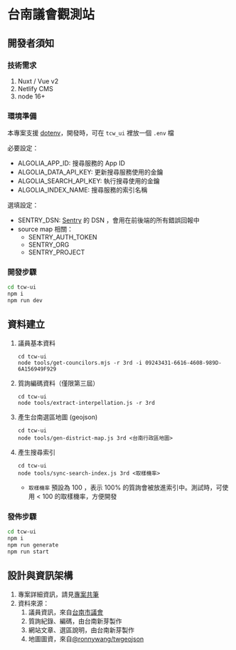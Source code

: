# 台南議會觀測站

## 開發者須知

### 技術需求

1. Nuxt / Vue v2
2. Netlify CMS
3. node 16+

### 環境準備

本專案支援 [dotenv](https://www.npmjs.com/package/dotenv)，開發時，可在 `tcw_ui` 裡放一個 `.env` 檔

必要設定：

- ALGOLIA_APP_ID: 搜尋服務的 App ID
- ALGOLIA_DATA_API_KEY: 更新搜尋服務使用的金鑰
- ALGOLIA_SEARCH_API_KEY: 執行搜尋使用的金鑰
- ALGOLIA_INDEX_NAME: 搜尋服務的索引名稱

選填設定：

- SENTRY_DSN: [Sentry](sentry.io/) 的 DSN ，會用在前後端的所有錯誤回報中
- source map 相關：
  - SENTRY_AUTH_TOKEN
  - SENTRY_ORG
  - SENTRY_PROJECT

### 開發步驟

```sh
cd tcw-ui
npm i
npm run dev
```

## 資料建立

1. 議員基本資料
   ```
   cd tcw-ui
   node tools/get-councilors.mjs -r 3rd -i 09243431-6616-4608-989D-6A156949F929
   ```
2. 質詢編碼資料（僅限第三屆）
   ```
   cd tcw-ui
   node tools/extract-interpellation.js -r 3rd
   ```
3. 產生台南選區地圖 (geojson)
   ```
   cd tcw-ui
   node tools/gen-district-map.js 3rd <台南行政區地圖>
   ```
4. 產生搜尋索引
   ```
   cd tcw-ui
   node tools/sync-search-index.js 3rd <取樣機率>
   ```
   - `取樣機率` 預設為 100 ，表示 100% 的質詢會被放進索引中。測試時，可使用 < 100 的取樣機率，方便開發

### 發佈步驟

```sh
cd tcw-ui
npm i
npm run generate
npm run start
```

## 設計與資訊架構

1. 專案詳細資訊，請見[專案共筆](https://hackmd.io/@ddio/SJWBXM4Sq/)
2. 資料來源：
   1. 議員資訊，來自[台南市議會](https://www.tncc.gov.tw/)
   2. 質詢紀錄、編碼，由台南新芽製作
   3. 網站文章、選區說明，由台南新芽製作
   4. 地圖圖資，來自[@ronnywang/twgeojson](https://github.com/ronnywang/twgeojson)

